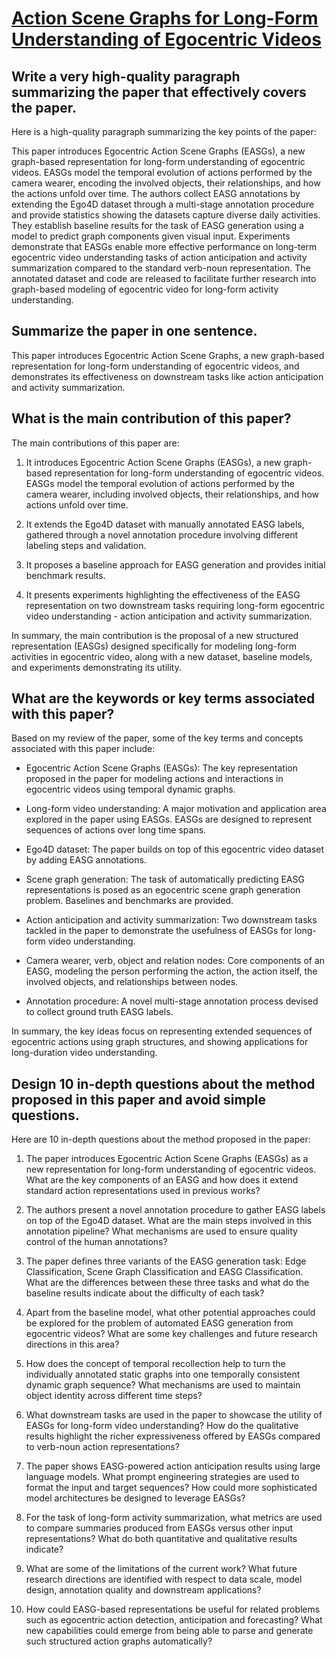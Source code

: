 # [Action Scene Graphs for Long-Form Understanding of Egocentric Videos](https://arxiv.org/abs/2312.03391)

## Write a very high-quality paragraph summarizing the paper that effectively covers the paper.

 Here is a high-quality paragraph summarizing the key points of the paper:

This paper introduces Egocentric Action Scene Graphs (EASGs), a new graph-based representation for long-form understanding of egocentric videos. EASGs model the temporal evolution of actions performed by the camera wearer, encoding the involved objects, their relationships, and how the actions unfold over time. The authors collect EASG annotations by extending the Ego4D dataset through a multi-stage annotation procedure and provide statistics showing the datasets capture diverse daily activities. They establish baseline results for the task of EASG generation using a model to predict graph components given visual input. Experiments demonstrate that EASGs enable more effective performance on long-term egocentric video understanding tasks of action anticipation and activity summarization compared to the standard verb-noun representation. The annotated dataset and code are released to facilitate further research into graph-based modeling of egocentric video for long-form activity understanding.


## Summarize the paper in one sentence.

 This paper introduces Egocentric Action Scene Graphs, a new graph-based representation for long-form understanding of egocentric videos, and demonstrates its effectiveness on downstream tasks like action anticipation and activity summarization.


## What is the main contribution of this paper?

 The main contributions of this paper are:

1) It introduces Egocentric Action Scene Graphs (EASGs), a new graph-based representation for long-form understanding of egocentric videos. EASGs model the temporal evolution of actions performed by the camera wearer, including involved objects, their relationships, and how actions unfold over time.

2) It extends the Ego4D dataset with manually annotated EASG labels, gathered through a novel annotation procedure involving different labeling steps and validation.

3) It proposes a baseline approach for EASG generation and provides initial benchmark results. 

4) It presents experiments highlighting the effectiveness of the EASG representation on two downstream tasks requiring long-form egocentric video understanding - action anticipation and activity summarization.

In summary, the main contribution is the proposal of a new structured representation (EASGs) designed specifically for modeling long-form activities in egocentric video, along with a new dataset, baseline models, and experiments demonstrating its utility.


## What are the keywords or key terms associated with this paper?

 Based on my review of the paper, some of the key terms and concepts associated with this paper include:

- Egocentric Action Scene Graphs (EASGs): The key representation proposed in the paper for modeling actions and interactions in egocentric videos using temporal dynamic graphs.

- Long-form video understanding: A major motivation and application area explored in the paper using EASGs. EASGs are designed to represent sequences of actions over long time spans.

- Ego4D dataset: The paper builds on top of this egocentric video dataset by adding EASG annotations.

- Scene graph generation: The task of automatically predicting EASG representations is posed as an egocentric scene graph generation problem. Baselines and benchmarks are provided.

- Action anticipation and activity summarization: Two downstream tasks tackled in the paper to demonstrate the usefulness of EASGs for long-form video understanding.

- Camera wearer, verb, object and relation nodes: Core components of an EASG, modeling the person performing the action, the action itself, the involved objects, and relationships between nodes.

- Annotation procedure: A novel multi-stage annotation process devised to collect ground truth EASG labels.

In summary, the key ideas focus on representing extended sequences of egocentric actions using graph structures, and showing applications for long-duration video understanding.


## Design 10 in-depth questions about the method proposed in this paper and avoid simple questions.

 Here are 10 in-depth questions about the method proposed in the paper:

1. The paper introduces Egocentric Action Scene Graphs (EASGs) as a new representation for long-form understanding of egocentric videos. What are the key components of an EASG and how does it extend standard action representations used in previous works?

2. The authors present a novel annotation procedure to gather EASG labels on top of the Ego4D dataset. What are the main steps involved in this annotation pipeline? What mechanisms are used to ensure quality control of the human annotations?  

3. The paper defines three variants of the EASG generation task: Edge Classification, Scene Graph Classification and EASG Classification. What are the differences between these three tasks and what do the baseline results indicate about the difficulty of each task?

4. Apart from the baseline model, what other potential approaches could be explored for the problem of automated EASG generation from egocentric videos? What are some key challenges and future research directions in this area?

5. How does the concept of temporal recollection help to turn the individually annotated static graphs into one temporally consistent dynamic graph sequence? What mechanisms are used to maintain object identity across different time steps?  

6. What downstream tasks are used in the paper to showcase the utility of EASGs for long-form video understanding? How do the qualitative results highlight the richer expressiveness offered by EASGs compared to verb-noun action representations?

7. The paper shows EASG-powered action anticipation results using large language models. What prompt engineering strategies are used to format the input and target sequences? How could more sophisticated model architectures be designed to leverage EASGs?

8. For the task of long-form activity summarization, what metrics are used to compare summaries produced from EASGs versus other input representations? What do both quantitative and qualitative results indicate?

9. What are some of the limitations of the current work? What future research directions are identified with respect to data scale, model design, annotation quality and downstream applications?

10. How could EASG-based representations be useful for related problems such as egocentric action detection, anticipation and forecasting? What new capabilities could emerge from being able to parse and generate such structured action graphs automatically?
